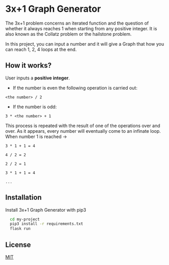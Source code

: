 # 3x+1 Graph Generator

The 3x+1 problem concerns an iterated function and the question of whether it always reaches 1 when starting from any positive integer. It is also known as the Collatz problem or the hailstone problem.

In this project, you can input a number and it will give a Graph that how you can reach 1, 2, 4 loops at the end.


## How it works?

User inputs a <b>positive integer</b>. 

+ If the number is even the following operation is carried out:

```
<the number> / 2
```

+ If the number is odd:

```
3 * <the number> + 1
```

This process is repeated with the result of one of the operations over and over.  As it appears, every number will eventually come to an infinate loop. When number 1 is reached -> 

```
3 * 1 + 1 = 4

4 / 2 = 2

2 / 2 = 1

3 * 1 + 1 = 4

...
```

## Installation

Install 3x+1 Graph Generator with pip3

```bash
  cd my-project
  pip3 install -r requirements.txt
  flask run
```
    
## License

[MIT](https://choosealicense.com/licenses/mit/)
